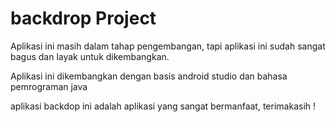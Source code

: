 # backdrop Project

Aplikasi ini masih dalam tahap pengembangan, tapi aplikasi ini sudah sangat bagus dan layak untuk dikembangkan.

Aplikasi ini dikembangkan dengan basis android studio dan bahasa pemrograman java

aplikasi backdop ini adalah aplikasi yang sangat bermanfaat, terimakasih !
